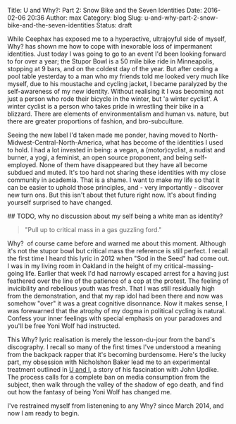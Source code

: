 Title: U and Why?: Part 2: Snow Bike and the Seven Identities
Date: 2016-02-06 20:36
Author: max
Category: blog
Slug: u-and-why-part-2-snow-bike-and-the-seven-identities
Status: draft

While Ceephax has exposed me to a hyperactive, ultrajoyful side of myself, Why? has shown me how to cope with inexorable loss of impermanent identities. Just today I was going to go to an event I'd been looking forward to for over a year; the Stupor Bowl is a 50 mile bike ride in Minneapolis, stopping at 9 bars, and on the coldest day of the year. But after ceding a pool table yesterday to a man who my friends told me looked very much like myself, due to his moustache and cycling jacket, I became paralyzed by the self-awareness of my new identity. Without realising it I was becoming not just a person who rode their bicycle in the winter, but 'a winter cyclist'. A winter cyclist is a person who takes pride in wrestling their bike in a blizzard. There are elements of environmentalism and human vs. nature, but there are greater proportions of fashion, and bro-subculture.

Seeing the new label I'd taken made me ponder, having moved to North-Midwest-Central-North-America, what has become of the identities I used to hold. I had a lot invested in being: a vegan, a (motor)cyclist, a nudist and burner, a yogi, a feminist, an open source proponent, and being self-employed. None of them have disappeared but they have all become subdued and muted. It's too hard not sharing these identities with my close community in academia. That is a shame. I want to make my life so that it can be easier to uphold those principles, and - very importantly - discover new turn ons. But this isn't about thet future right now. It's about finding yourself surprised to have changed.

\#\# TODO, why no discussion about my self being a white man as identity?

> "Pull up to critical mass in a gas guzzling ford."

Why?  of course came before and warned me about this moment. Although it's not the stupor bowl but critical mass the reference is still perfect. I recall the first time I heard this lyric in 2012 when "Sod in the Seed" had come out. I was in my living room in Oakland in the height of my critical-massing-going life. Earlier that week I'd had narrowly escaped arrest for a having just feathered over the line of the patience of a cop at the protest. The feeling of invicibility and rebelious youth was fresh. That I was still residually high from the demonstration, and that my rap idol had been there and now was somehow "over" it was a great cognitive disonnance. Now it makes sense, I was forewarned that the atrophy of my dogma in political cycling is natural. Confess your inner feelings with special emphasis on your paradoxes and you'll be free Yoni Wolf had instructed.

This Why? lyric realisation is merely the lesson-du-jour from the band's discography. I recall so many of the first times I've understood a meaning from the backpack rapper that it's becoming burdensome. Here's the lucky part, my obsession with Nicholshon Baker lead me to an experimental treatment outlined in [U and I](https://en.wikipedia.org/wiki/U_and_I:_A_True_Story), a story of his fascination with John Updike. The process calls for a complete ban on media consumption from the subject, then walk through the valley of the shadow of ego death, and find out how the fantasy of being Yoni Wolf has changed me.

I've restrained myself from listenening to any Why? since March 2014, and now I am ready to begin.

